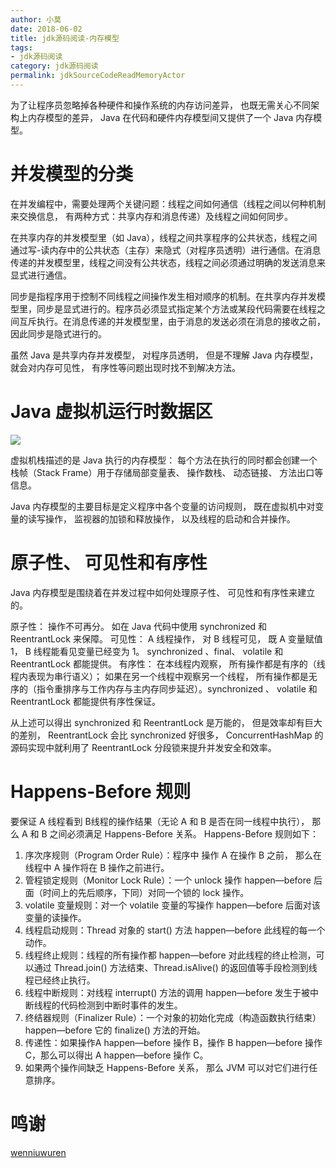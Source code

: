 ```yaml
---
author: 小莫
date: 2018-06-02
title: jdk源码阅读-内存模型
tags:
- jdk源码阅读
category: jdk源码阅读
permalink: jdkSourceCodeReadMemoryActor
---
```

为了让程序员忽略掉各种硬件和操作系统的内存访问差异， 也既无需关心不同架构上内存模型的差异， Java 在代码和硬件内存模型间又提供了一个 Java 内存模型。
<!-- more -->

# 并发模型的分类

在并发编程中，需要处理两个关键问题：线程之间如何通信（线程之间以何种机制来交换信息， 有两种方式：共享内存和消息传递）及线程之间如何同步。

在共享内存的并发模型里（如 Java），线程之间共享程序的公共状态，线程之间通过写-读内存中的公共状态（主存）来隐式（对程序员透明）进行通信。在消息传递的并发模型里，线程之间没有公共状态，线程之间必须通过明确的发送消息来显式进行通信。

同步是指程序用于控制不同线程之间操作发生相对顺序的机制。在共享内存并发模型里，同步是显式进行的。程序员必须显式指定某个方法或某段代码需要在线程之间互斥执行。在消息传递的并发模型里，由于消息的发送必须在消息的接收之前，因此同步是隐式进行的。

虽然 Java 是共享内存并发模型， 对程序员透明， 但是不理解 Java 内存模型， 就会对内存可见性， 有序性等问题出现时找不到解决方法。

# Java 虚拟机运行时数据区
![](https://img-blog.csdn.net/20150927230534604)

虚拟机栈描述的是 Java 执行的内存模型： 每个方法在执行的同时都会创建一个栈帧（Stack Frame）用于存储局部变量表、  操作数栈、 动态链接、 方法出口等信息。

Java 内存模型的主要目标是定义程序中各个变量的访问规则， 既在虚拟机中对变量的读写操作， 监视器的加锁和释放操作， 以及线程的启动和合并操作。

# 原子性、 可见性和有序性
Java 内存模型是围绕着在并发过程中如何处理原子性、 可见性和有序性来建立的。 
 
 原子性： 操作不可再分。 如在 Java 代码中使用 synchronized 和 ReentrantLock 来保障。
 可见性： A 线程操作， 对 B 线程可见， 既 A 变量赋值 1， B 线程能看见变量已经变为 1。 synchronized 、final、 volatile 和 ReentrantLock 都能提供。
 有序性： 在本线程内观察， 所有操作都是有序的（线程内表现为串行语义）； 如果在另一个线程中观察另一个线程， 所有操作都是无序的（指令重排序与工作内存与主内存同步延迟）。synchronized 、 volatile 和 ReentrantLock 都能提供有序性保证。
  
 从上述可以得出 synchronized 和 ReentrantLock 是万能的， 但是效率却有巨大的差别， ReentrantLock 会比 synchronized 好很多， ConcurrentHashMap 的源码实现中就利用了 ReentrantLock 分段锁来提升并发安全和效率。

# Happens-Before 规则

要保证 A 线程看到 B线程的操作结果（无论 A 和 B 是否在同一线程中执行）， 那么 A 和 B 之间必须满足 Happens-Before 关系。
Happens-Before 规则如下：
1. 序次序规则（Program Order Rule）：程序中 操作 A 在操作 B 之前， 那么在线程中 A 操作将在 B 操作之前进行。
2. 管程锁定规则（Monitor Lock Rule）：一个 unlock 操作 happen—before 后面（时间上的先后顺序，下同）对同一个锁的 lock 操作。
3. volatile 变量规则：对一个 volatile 变量的写操作 happen—before 后面对该变量的读操作。
4. 线程启动规则：Thread 对象的 start() 方法 happen—before 此线程的每一个动作。
5. 线程终止规则：线程的所有操作都 happen—before 对此线程的终止检测，可以通过 Thread.join() 方法结束、Thread.isAlive() 的返回值等手段检测到线程已经终止执行。
6. 线程中断规则：对线程 interrupt() 方法的调用 happen—before 发生于被中断线程的代码检测到中断时事件的发生。
7. 终结器规则（Finalizer Rule）：一个对象的初始化完成（构造函数执行结束）happen—before 它的 finalize() 方法的开始。
8. 传递性：如果操作A happen—before 操作 B，操作 B happen—before 操作 C，那么可以得出 A happen—before 操作 C。
9. 如果两个操作间缺乏 Happens-Before 关系， 那么 JVM 可以对它们进行任意排序。

# 鸣谢
[wenniuwuren](https://blog.csdn.net/wenniuwuren)